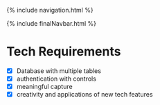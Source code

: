 {% include navigation.html %}

{% include finalNavbar.html %}

# Tech Requirements #
- [x] Database with multiple tables
- [x] authentication with controls
- [x] meaningful capture
- [x] creativity and applications of new tech features
